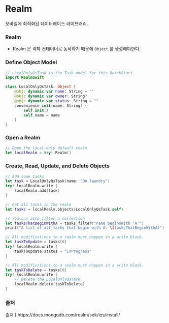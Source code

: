 # Realm
모바일에 최적화된 데이터베이스 라이브러리.

### Realm
- Realm 은 객체 컨테이너로 동작하기 때문에 `Object` 를 생성해야한다.

### Define Object Model
```swift
// LocalOnlyQsTask is the Task model for this QuickStart
import RealmSwift

class LocalOnlyQsTask: Object {
    @objc dynamic var name: String = ""
    @objc dynamic var owner: String?
    @objc dynamic var status: String = ""
    convenience init(name: String) {
        self.init()
        self.name = name
    }
}
```

### Open a Realm
```swift
// Open the local-only default realm
let localRealm = try! Realm()
```

### Create, Read, Update, and Delete Objects
```swift
// Add some tasks
let task = LocalOnlyQsTask(name: "Do laundry")
try! localRealm.write {
    localRealm.add(task)
}

// Get all tasks in the realm
let tasks = localRealm.objects(LocalOnlyQsTask.self)

// You can also filter a collection
let tasksThatBeginWithA = tasks.filter("name beginsWith 'A'")
print("A list of all tasks that begin with A: \(tasksThatBeginWithA)")

// All modifications to a realm must happen in a write block.
let taskToUpdate = tasks[0]
try! localRealm.write {
    taskToUpdate.status = "InProgress"
}

// All modifications to a realm must happen in a write block.
let taskToDelete = tasks[0]
try! localRealm.write {
    // Delete the LocalOnlyQsTask.
    localRealm.delete(taskToDelete)
}
```

### 출처
출처ㅣhttps://docs.mongodb.com/realm/sdk/ios/install/
